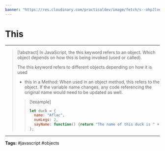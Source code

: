 ```yaml
---
banner: "https://res.cloudinary.com/practicaldev/image/fetch/s--ohpJlve1--/c_imagga_scale,f_auto,fl_progressive,h_420,q_auto,w_1000/https://res.cloudinary.com/drquzbncy/image/upload/v1586605549/javascript_banner_sxve2l.jpg"
---
```

# This
<hr> 

> [!abstract]
> In JavaScript, the this keyword refers to an object. Which object depends on how this is being invoked (used or called).
> 
> The this keyword refers to different objects depending on how it is used
> * this in a Method: When used in an object method, this refers to the object. If the variable name changes, any code referencing the original name would need to be updated as well.
> 
> > [!example]
> > 
> > ```js
> > let duck = {
> >   name: "Aflac",
> >   numLegs: 2,
> >   sayName: function() {return "The name of this duck is " + this.name + ".";}
> > };
> > ```
> > 
> > 
> 

<hr>
<b>Tags:</b> #javascript #objects 
